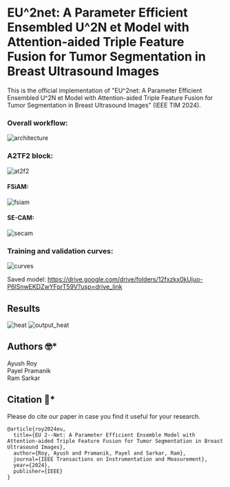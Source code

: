 # EU^2net: A Parameter Efficient Ensembled U^2N et Model with Attention-aided Triple Feature Fusion for Tumor Segmentation in Breast Ultrasound Images
This is the official implementation  of "EU^2net: A Parameter Efficient Ensembled U^2N et Model with Attention-aided Triple Feature Fusion for Tumor Segmentation in Breast Ultrasound Images" (IEEE TIM 2024).

### Overall workflow:
![architecture](https://github.com/AyushRoy2001/EU-2net-Ensembled-U-2Net/assets/94052139/b662cc6a-a203-4b19-99b9-383c5d406120)

### A2TF2 block:
![at2f2](https://github.com/AyushRoy2001/EU-2net-Ensembled-U-2Net/assets/94052139/f27406f3-b54a-4587-9c54-4c9587cc4b27)

#### FSiAM:
![fsiam](https://github.com/AyushRoy2001/EU-2net-Ensembled-U-2Net/assets/94052139/abbc44ff-658b-441c-abe3-8dacd7ceb1f0)

#### SE-CAM:
![secam](https://github.com/AyushRoy2001/EU-2net-Ensembled-U-2Net/assets/94052139/b4ecfaf9-6616-48c5-9e9b-35939feae131)

### Training and validation curves:
![curves](https://github.com/AyushRoy2001/EU-2net-Ensembled-U-2Net/assets/94052139/30a9e6ca-2149-4455-b31d-16250f3cdbb4)

Saved model: https://drive.google.com/drive/folders/12fxzkx0kUjuo-P6lSnwEKDZwYFprT59V?usp=drive_link

## Results
![heat](https://github.com/AyushRoy2001/EU-2net-Ensembled-U-2Net/assets/94052139/7ea420f6-77e2-4385-bc72-ae66659fd656)
![output_heat](https://github.com/AyushRoy2001/EU-2net-Ensembled-U-2Net/assets/94052139/69ab2348-9cc2-4998-8f57-7095f856f13b)


## Authors :nerd_face:*
Ayush Roy<br/>
Payel Pramanik<br/>
Ram Sarkar<br/>

## Citation :thinking:*
Please do cite our paper in case you find it useful for your research.<br/>
```
@article{roy2024eu,
  title={EU 2--Net: A Parameter Efficient Ensemble Model with Attention-aided Triple Feature Fusion for Tumor Segmentation in Breast Ultrasound Images},
  author={Roy, Ayush and Pramanik, Payel and Sarkar, Ram},
  journal={IEEE Transactions on Instrumentation and Measurement},
  year={2024},
  publisher={IEEE}
}
```


